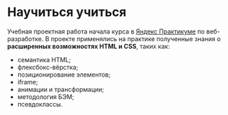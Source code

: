 # Научиться учиться

 Учебная проектная работа начала курса в [Яндекс Практикуме](https://practicum.yandex.ru/) по веб-разработке.
 В проекте применялись на практике полученные знания о __расширенных возможностях HTML и CSS__, таких как:
  * семантика HTML;
  * флексбокс-вёрстка;
  * позиционирование элементов;
  * iframe;
  * анимации и трансформации;
  * методология БЭМ;
  * псевдоклассы.
